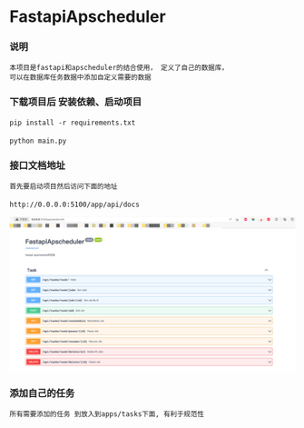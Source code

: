 # FastapiApscheduler

### 说明
    本项目是fastapi和apscheduler的结合使用， 定义了自己的数据库，
    可以在数据库任务数据中添加自定义需要的数据


### 下载项目后 安装依赖、启动项目
    pip install -r requirements.txt

    python main.py


### 接口文档地址
    首先要启动项目然后访问下面的地址

    http://0.0.0.0:5100/app/api/docs

![img.png](static/img.png)



### 添加自己的任务
    所有需要添加的任务 到放入到apps/tasks下面, 有利于规范性
    
